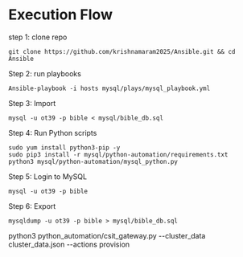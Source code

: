 Execution Flow
======================

step 1: clone repo
```
git clone https://github.com/krishnamaram2025/Ansible.git && cd Ansible
```
Step 2: run playbooks
```
Ansible-playbook -i hosts mysql/plays/mysql_playbook.yml
```
Step 3: Import
```
mysql -u ot39 -p bible < mysql/bible_db.sql
```
Step 4: Run Python scripts 
```
sudo yum install python3-pip -y
sudo pip3 install -r mysql/python-automation/requirements.txt
python3 mysql/python-automation/mysql_python.py
```
Step 5: Login to MySQL 
```
mysql -u ot39 -p bible
```
Step 6: Export
```
mysqldump -u ot39 -p bible > mysql/bible_db.sql
```

python3 python_automation/csit_gateway.py --cluster_data cluster_data.json --actions provision
